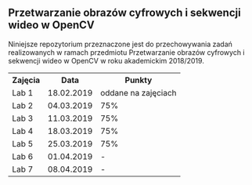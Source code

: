 ﻿## Przetwarzanie obrazów cyfrowych i sekwencji wideo w OpenCV

Niniejsze repozytorium przeznaczone jest do przechowywania
zadań realizowanych w ramach przedmiotu Przetwarzanie obrazów
cyfrowych i sekwencji wideo w OpenCV w roku akademickim 2018/2019.

<table>
	<tr>
		<th>Zajęcia</th>
		<th>Data</th>
		<th>Punkty</th>
	</tr>
	<tr>
		<td>Lab 1</td>
		<td>18.02.2019</td>
		<td>oddane na zajęciach</td>
	</tr>
	<tr>
		<td>Lab 2</td>
		<td>04.03.2019</td>
		<td>75%</td>
	</tr>
	<tr>
		<td>Lab 3</td>
		<td>11.03.2019</td>
		<td>75%</td>
	</tr>
	<tr>
		<td>Lab 4</td>
		<td>18.03.2019</td>
		<td>75%</td>
	</tr>
	<tr>
		<td>Lab 5</td>
		<td>25.03.2019</td>
		<td>75%</td>
	</tr>
	<tr>
		<td>Lab 6</td>
		<td>01.04.2019</td>
		<td>-</td>
	</tr>
	<tr>
		<td>Lab 7</td>
		<td>08.04.2019</td>
		<td>-</td>
	</tr>
</table>
